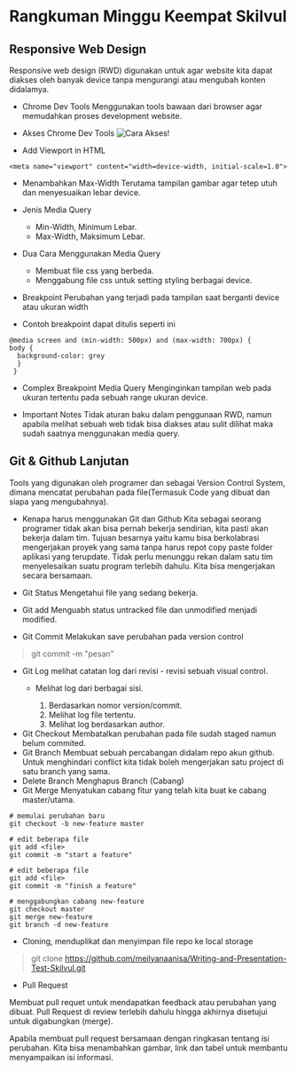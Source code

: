 # Rangkuman Minggu Keempat Skilvul
## Responsive Web Design

Responsive web design (RWD) digunakan untuk agar website kita dapat diakses oleh banyak device tanpa mengurangi atau mengubah konten didalamya.

- Chrome Dev Tools
Menggunakan tools bawaan dari browser agar memudahkan proses development website.

- Akses Chrome Dev Tools
![Cara Akses!](inspect.avif "CLI")

- Add Viewport in HTML
```
<meta name="viewport" content="width=device-width, initial-scale=1.0">
```

- Menambahkan Max-Width
Terutama tampilan gambar agar tetep utuh dan menyesuaikan lebar device.

- Jenis Media Query

    - Min-Width, Minimum Lebar.
    - Max-Width, Maksimum Lebar.

- Dua Cara Menggunakan Media Query

    - Membuat file css yang berbeda.
    - Menggabung file css untuk setting styling berbagai device.

- Breakpoint
Perubahan yang terjadi pada tampilan saat berganti device atau ukuran width

- Contoh breakpoint dapat ditulis seperti ini
```
@media screen and (min-width: 500px) and (max-width: 700px) {
body {
  background-color: grey 
  }
 }
```
- Complex Breakpoint Media Query
Menginginkan tampilan web pada ukuran tertentu pada sebuah range ukuran device.

- Important Notes
Tidak aturan baku dalam penggunaan RWD, namun apabila melihat sebuah web tidak bisa diakses atau sulit dilihat maka sudah saatnya menggunakan media query.

## Git & Github Lanjutan
Tools yang digunakan oleh programer dan sebagai Version Control System, dimana mencatat perubahan pada file(Termasuk Code yang dibuat dan siapa yang mengubahnya).

- Kenapa harus menggunakan Git dan Github
Kita sebagai seorang programer tidak akan bisa pernah bekerja sendirian, kita pasti akan bekerja dalam tim. Tujuan besarnya yaitu kamu bisa berkolabrasi mengerjakan proyek yang sama tanpa harus repot copy paste folder aplikasi yang terupdate.
Tidak perlu menunggu rekan dalam satu tim menyelesaikan suatu program terlebih dahulu. Kita bisa mengerjakan secara bersamaan.

- Git Status
Mengetahui file yang sedang bekerja.
- Git add
Menguabh status untracked file dan unmodified menjadi modified.
- Git Commit
Melakukan save perubahan pada version control
> git commit -m "pesan"
- Git Log
melihat catatan log dari revisi - revisi sebuah visual control.
    - Melihat log dari berbagai sisi.
        
        1. Berdasarkan nomor version/commit.
        2. Melihat log file tertentu.
        3. Melihat log berdasarkan author.
- Git Checkout
Membatalkan perubahan pada file sudah staged namun belum commited.
- Git Branch
Membuat sebuah percabangan didalam repo akun github. Untuk menghindari conflict kita tidak boleh mengerjakan satu project di satu branch yang sama.
- Delete Branch
Menghapus Branch (Cabang)
- Git Merge
Menyatukan cabang fitur yang telah kita buat ke cabang master/utama.
```
# memulai perubahan baru
git checkout -b new-feature master

# edit beberapa file
git add <file>
git commit -m "start a feature"

# edit beberapa file
git add <file>
git commit -m "finish a feature"

# menggabungkan cabang new-feature
git checkout master
git merge new-feature
git branch -d new-feature
```

- Cloning, menduplikat dan menyimpan file repo ke local storage
> git clone https://github.com/meilyanaanisa/Writing-and-Presentation-Test-Skilvul.git

- Pull Request

Membuat pull requet untuk mendapatkan feedback atau perubahan yang dibuat. Pull Request di review terlebih dahulu hingga akhirnya disetujui untuk digabungkan (merge).

Apabila membuat pull request bersamaan dengan ringkasan tentang isi perubahan. Kita bisa menambahkan gambar, link dan tabel untuk membantu menyampaikan isi informasi.

